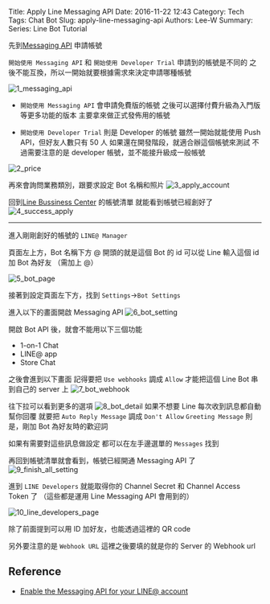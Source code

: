 Title: Apply Line Messaging API
Date: 2016-11-22 12:43
Category: Tech
Tags: Chat Bot
Slug: apply-line-messaging-api
Authors: Lee-W
Summary:
Series: Line Bot Tutorial

先到[Messaging API](https://business.line.me/zh-hant/services/bot) 申請帳號

`開始使用 Messaging API` 和 `開始使用 Developer Trial` 申請到的帳號是不同的
之後不能互換，所以一開始就要根據需求來決定申請哪種帳號

<!--more-->
![1_messaging_api]({static}/images/posts-image/2016-11-22-apply-line-messaging-api/3i3O1wO.png)

* `開始使用 Messaging API` 會申請免費版的帳號
  之後可以選擇付費升級為入門版等更多功能的版本
  主要拿來做正式發佈用的帳號

* `開始使用 Developer Trial` 則是 Developer 的帳號
  雖然一開始就能使用 Push API，但好友人數只有 50 人
  如果還在開發階段，就適合辦這個帳號來測試
  不過需要注意的是 developer 帳號，並不能接升級成一般帳號

![2_price]({static}/images/posts-image/2016-11-22-apply-line-messaging-api/FmTjOBH.png)

再來會詢問業務類別，跟要求設定 Bot 名稱和照片
![3_apply_account]({static}/images/posts-image/2016-11-22-apply-line-messaging-api/VdCT8JX.png)

回到[Line Bussiness Center](https://business.line.me/zh-hant/) 的帳號清單
就能看到帳號已經創好了
![4_success_apply]({static}/images/posts-image/2016-11-22-apply-line-messaging-api/4ViJbIR.png)

---
進入剛剛創好的帳號的 `LINE@ Manager`

頁面左上方，Bot 名稱下方
@ 開頭的就是這個 Bot 的 id
可以從 Line 輸入這個 id 加 Bot 為好友 （需加上 @）

![5_bot_page]({static}/images/posts-image/2016-11-22-apply-line-messaging-api/8DC4TSG.png)

接著到設定頁面左下方，找到 `Settings`->`Bot Settings`

進入以下的畫面開啟 Messaging API
![6_bot_setting]({static}/images/posts-image/2016-11-22-apply-line-messaging-api/BtaSwa5.png)

開啟 Bot API 後，就會不能用以下三個功能

* 1-on-1 Chat
* LINE@ app
* Store Chat

之後會進到以下畫面
記得要把 `Use webhooks` 調成 `Allow`
才能把這個 Line Bot 串到自己的 server 上
![7_bot_webhook]({static}/images/posts-image/2016-11-22-apply-line-messaging-api/yqpw3x7.png)

往下拉可以看到更多的選項
![8_bot_detail]({static}/images/posts-image/2016-11-22-apply-line-messaging-api/nKegbk6.png)
如果不想要 Line 每次收到訊息都自動幫你回覆
就要把 `Auto Reply Message` 調成 `Don't Allow`
`Greeting Message` 則是，剛加 Bot 為好友時的歡迎詞

如果有需要對這些訊息做設定
都可以在左手邊選單的 `Messages` 找到

再回到帳號清單就會看到，帳號已經開通 Messaging API 了
![9_finish_all_setting]({static}/images/posts-image/2016-11-22-apply-line-messaging-api/io9LuHs.png)

進到 `LINE Developers` 就能取得你的 Channel Secret 和 Channel Access Token 了
（這些都是運用 Line Messaging API 會用到的）

![10_line_developers_page]({static}/images/posts-image/2016-11-22-apply-line-messaging-api/cl8k3Mh.png)

除了前面提到可以用 ID 加好友，也能透過這裡的 QR code

另外要注意的是 `Webhook URL`
這裡之後要填的就是你的 Server 的 Webhook url

## Reference

* [Enable the Messaging API for your LINE@ account](https://developers.line.me/messaging-api/getting-started#apply_messagingapi)
